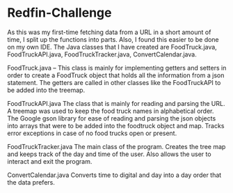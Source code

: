# Redfin-Challenge

As this was my first-time fetching data from a URL in a short amount of time, I split up the functions into parts. Also, I found this easier to be done on my own IDE.
The Java classes that I have created are FoodTruck.java, FoodTruckAPI.java, FoodTruckTracker.java, ConvertCalendar.java.

FoodTruck.java –
This class is mainly for implementing getters and setters in order to create a FoodTruck object that holds all the information from a json statement. The getters are called in other classes like the FoodTruckAPI to be added into the treemap. 

FoodTruckAPI.java
The class that is mainly for reading and parsing the URL. A treemap was used to keep the food truck names in alphabetical order. The Google gson library for ease of reading and parsing the json objects into arrays that were to be added into the foodtruck object and map. Tracks error exceptions in case of no food trucks open or present.

FoodTruckTracker.java
The main class of the program. Creates the tree map and keeps track of the day and time of the user. Also allows the user to interact and exit the program. 

ConvertCalendar.java
Converts time to digital and day into a day order that the data prefers. 
